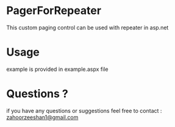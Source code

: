 # PagerForRepeater
This custom paging control can be used with repeater in asp.net 

# Usage
example is provided in example.aspx file

# Questions ?
if you have any questions or suggestions feel free to contact : zahoorzeeshan1@gmail.com
